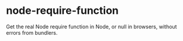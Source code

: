 # node-require-function
Get the real Node require function in Node, or null in browsers, without errors from bundlers.
